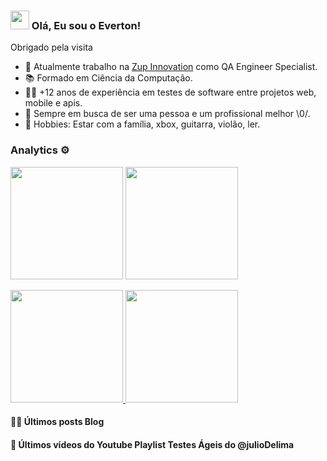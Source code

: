 ### <img src="https://media.giphy.com/media/hvRJCLFzcasrR4ia7z/giphy.gif" width="30px" height="30px"> Olá, Eu sou o Everton!

Obrigado pela visita


- 🔭 Atualmente trabalho na [Zup Innovation](https://github.com/ZupIT) como QA Engineer Specialist.
- 📚 Formado em Ciência da Computação.
- 👩‍💻 +12 anos de experiência em testes de software entre projetos web, mobile e apis.
- 🌱 Sempre em busca de ser uma pessoa e um profissional melhor \0/.
- 🤘 Hobbies: Estar com a família, xbox, guitarra, violão, ler.

### Analytics ⚙️

<p align="left">
  <img height="180em" src="https://user-images.githubusercontent.com/22433243/121538215-faa36d80-c9da-11eb-9dce-0def2d07ff62.gif" />
  <img height="180em" src="https://github-readme-streak-stats.herokuapp.com/?user=evrasouza" />
</p>  

<p align="left">
<a href="https://github.com/evrasouza">
  <img height="180em" src="https://github-readme-stats.vercel.app/api/?username=evrasouza&count_private=true&show_icons=true"/>
  <img height="180em" src="https://github-readme-stats.vercel.app/api/top-langs/?username=evrasouza&layout=compact&langs_count=8&hide=HCL"/>
</a>
</p>

#### 👨‍💻 Últimos posts Blog 

<!-- BLOG:START -->
<!-- BLOG:END -->

#### 🧰 Últimos vídeos do Youtube Playlist Testes Ágeis do @julioDelima

<!-- YOUTUBE:START -->
<!-- YOUTUBE:END -->

<br>
<div width="100%" align="center">
